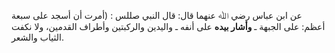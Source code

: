 عن ابن عباس رضي ﷲ عنهما قال: قال النبي صللس : (أمرت أن أسجد على سبعة أعظم: على الجبهة ـ **وأشار بيده** على أنفه ـ واليدين والركبتين وأطراف القدمين، ولا نكفت الثياب والشعر.